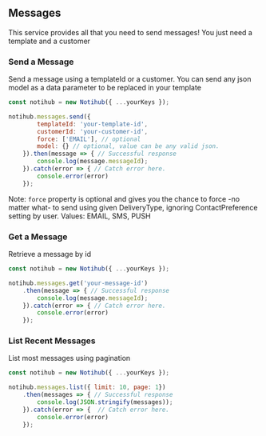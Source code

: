 ## Messages
  This service provides all that you need to send messages! You just need a template and a customer  


### Send a Message
 
   Send a message using a templateId or a customer. You can send any json model as a data parameter to be replaced in your template
 
```js
const notihub = new Notihub({ ...yourKeys });

notihub.messages.send({ 
        templateId: 'your-template-id', 
        customerId: 'your-customer-id',
        force: ['EMAIL'], // optional
        model: {} // optional, value can be any valid json.
    }).then(message => { // Successful response
        console.log(message.messageId);
    }).catch(error => { // Catch error here.
        console.error(error)
    });
```

Note: `force` property is optional and gives you the chance to force -no matter what- to send using given DeliveryType, ignoring ContactPreference setting by user. Values: EMAIL, SMS, PUSH

### Get a Message

Retrieve a message by id
    
```js
const notihub = new Notihub({ ...yourKeys });

notihub.messages.get('your-message-id')
    .then(message => { // Successful response
        console.log(message.messageId);
    }).catch(error => { // Catch error here.
        console.error(error)
    });
```

### List Recent Messages

List most messages using pagination
    
```js
const notihub = new Notihub({ ...yourKeys });

notihub.messages.list({ limit: 10, page: 1})
    .then(messages => { // Successful response
        console.log(JSON.stringify(messages));
    }).catch(error => {  // Catch error here.
        console.error(error)
    });
```